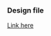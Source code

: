 ### Design file
[Link here](https://www.figma.com/design/49S9gGhPrFLivu1BxZLMCA/Staking?node-id=0-1&t=DvXlTwaNZH2xhsD0-1)
